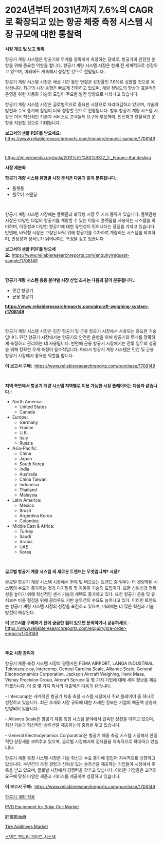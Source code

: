 <p><h1>2024년부터 2031년까지 7.6%의 CAGR로 확장되고 있는 항공 체중 측정 시스템 시장 규모에 대한 통찰력</h1></p><p><strong>시장 개요 및 보고 범위</strong></p>
<p><p>항공기 계량 시스템은 항공기의 무게를 정확하게 측정하는 장비로, 항공기의 안전한 운항을 위해 중요한 역할을 합니다. 항공기 계량 시스템 시장은 현재 전 세계적으로 성장하고 있으며, 미래에도 계속해서 성장할 것으로 전망됩니다. </p><p>항공기 계량 시스템 시장은 예상 기간 동안 연평균 성장률인 7.6%로 성장할 것으로 예상됩니다. 최근의 시장 동향은 빠르게 진화하고 있으며, 계량 정밀도의 향상과 효율적인 운영을 위한 자동화 기술의 도입이 주요한 발전 방향으로 나타나고 있습니다.</p><p>항공기 계량 시스템 시장은 글로벌적으로 중요한 시장으로 자리매김하고 있으며, 기술의 발전과 수요 증가에 힘입어 더욱 성장할 것으로 전망됩니다. 향후 항공기 계량 시스템 시장은 더욱 혁신적인 기술과 서비스로 고객들의 요구에 부응하며, 안전하고 효율적인 운항을 지원할 것으로 기대됩니다.</p></p>
<p><strong>보고서의 샘플 PDF를 받으세요:</strong> <a href="https://www.reliableresearchreports.com/enquiry/request-sample/1708149">https://www.reliableresearchreports.com/enquiry/request-sample/1708149</a></p>
<p>&nbsp;</p>
<p><a href="https://en.wikipedia.org/wiki/2011%E2%80%9312_2._Frauen-Bundesliga">https://en.wikipedia.org/wiki/2011%E2%80%9312_2._Frauen-Bundesliga</a></p>
<p><strong>시장 세분화</strong></p>
<p><strong>항공기 계량 시스템 유형별 시장 분석은 다음과 같이 분류됩니다.:</strong></p>
<p><ul><li>플랫폼</li><li>플로어 스탠딩</li></ul></p>
<p>&nbsp;</p>
<p><p>항공기 계량 시스템 시장에는 플랫폼과 바닥형 시장 두 가지 종류가 있습니다. 플랫폼형 시장은 다양한 타입의 항공기를 계량할 수 있는 이동식 플랫폼을 사용하는 시스템을 의미하며, 이동성과 다양한 항공기에 대한 유연성이 뛰어나다는 장점을 가지고 있습니다. 반면에, 바닥형 시장은 고정된 바닥 위에 항공기를 주차하여 계량하는 시스템을 의미하며, 안정성과 정확도가 뛰어나다는 특징을 갖고 있습니다.</p></p>
<p><strong>보고서의 샘플 PDF를 받으세요:</strong>&nbsp;<a href="https://www.reliableresearchreports.com/enquiry/request-sample/1708149">https://www.reliableresearchreports.com/enquiry/request-sample/1708149</a></p>
<p>&nbsp;</p>
<p><strong> 항공기 계량 시스템 응용 분야별 시장 산업 조사는 다음과 같이 분류됩니다.:</strong></p>
<p><ul><li>민간 항공기</li><li>군용 항공기</li></ul></p>
<p><strong><a href="https://www.reliableresearchreports.com/aircraft-weighing-system-r1708149">https://www.reliableresearchreports.com/aircraft-weighing-system-r1708149</a></strong></p>
<p>&nbsp;</p>
<p><p>항공기 계량 시스템 시장은 민간 항공기 및 군용 항공기 시장에서 사용되는 중요한 기술입니다. 민간 항공기 시장에서는 항공기의 안전한 운항을 위해 항공기의 무게를 정확하게 측정하고 관리하는 데 사용됩니다. 반면에 군용 항공기 시장에서는 전투 임무의 성공을 위해 정확한 무게 측정이 필수적입니다. 따라서 항공기 계량 시스템은 민간 및 군용 항공기 시장에서 중요한 역할을 합니다.</p></p>
<p><strong>이 보고서 구매:</strong>&nbsp; <a href="https://www.reliableresearchreports.com/purchase/1708149">https://www.reliableresearchreports.com/purchase/1708149</a></p>
<p>&nbsp;</p>
<p><strong>지역 측면에서 항공기 계량 시스템 지역별로 이용 가능한 시장 플레이어는 다음과 같습니다.:</strong></p>
<p><ul>
    <li>
        North America:
        <ul>
            <li>United States</li>
            <li>Canada</li>
        </ul>
    </li>
    <li>
        Europe:
        <ul>
            <li>Germany</li>
            <li>France</li>
            <li>U.K.</li>
            <li>Italy</li>
            <li>Russia</li>
        </ul>
    </li>
    <li>
        Asia-Pacific:
        <ul>
            <li>China</li>
            <li>Japan</li>
            <li>South Korea</li>
            <li>India</li>
            <li>Australia</li>
            <li>China Taiwan</li>
            <li>Indonesia</li>
            <li>Thailand</li>
            <li>Malaysia</li>
        </ul>
    </li>
    <li>
        Latin America:
        <ul>
            <li>Mexico</li>
            <li>Brazil</li>
            <li>Argentina Korea</li>
            <li>Colombia</li>
        </ul>
    </li>
    <li>
        Middle East & Africa:
        <ul>
            <li>Turkey</li>
            <li>Saudi</li>
            <li>Arabia</li>
            <li>UAE</li>
            <li>Korea</li>
        </ul>
    </li>
    </ul></p>
<p>&nbsp;</p>
<p><strong>글로벌 항공기 계량 시스템 의 새로운 트렌드는 무엇입니까? 시장?</strong></p>
<p><p>글로벌 항공기 계량 시스템 시장에서 현재 및 떠오르는 트렌드 중 일부는 더 경량화된 시스템의 수요가 증가하는 것과 디지털화 및 자동화 기술의 도입이다. 또한 신뢰성과 정확성을 높이기 위해 혁신적인 센서 기술의 채택도 증가하고 있다. 또한 항공기 운용 및 유지보수 비용 절감을 위해 클라우드 기반 솔루션의 수요도 늘어나고 있다. 이러한 트렌드는 항공기 계량 시스템 시장의 성장을 촉진하고 있으며, 미래에는 더 많은 혁신과 기술 발전이 예상된다.</p></p>
<p><strong>이 보고서를 구매하기 전에 궁금한 점이 있으면 문의하거나 공유하세요.</strong>- <a href="https://www.reliableresearchreports.com/enquiry/pre-order-enquiry/1708149">https://www.reliableresearchreports.com/enquiry/pre-order-enquiry/1708149</a></p>
<p>&nbsp;</p>
<p><strong>주요 시장 참여자</strong></p>
<p><p>항공기 체중 측정 시스템 시장의 경쟁사인 FEMA AIRPORT, LANGA INDUSTRIAL, Teknoscale oy, Intercomp, Central Carolina Scale, Alliance Scale, General Electrodynamics Corporation, Jackson Aircraft Weighing, Henk Maas, Vishay Precision Group, Aircraft Spruce 등 몇 가지 기업에 대해 세부 정보를 제공하겠습니다. 이 중 몇 가지 회사의 매출액은 다음과 같습니다.</p><p>- Intercomp는 세계적인 항공기 체중 측정 시스템 시장에서 주요 플레이어 중 하나로 성장하고 있습니다. 최근 추세와 시장 규모에 대한 자세한 정보는 기업의 매출액 상승에 반영되어 있습니다.</p><p>- Alliance Scale은 항공기 체중 측정 시스템 분야에서 급속한 성장을 이루고 있으며, 최신 기술과 혁신적인 솔루션을 제공하는데 중점을 두고 있습니다.</p><p>- General Electrodynamics Corporation은 항공기 체중 측정 시스템 시장에서 안정적인 성장세를 보여주고 있으며, 글로벌 시장에서의 점유율을 지속적으로 확대하고 있습니다.</p><p>항공기 체중 측정 시스템 시장은 기술 혁신과 수요 증가에 힘입어 지속적으로 성장하고 있습니다. 수년간의 측정 경험과 신뢰성 있는 솔루션을 제공하는 기업들이 시장에서 주목을 받고 있으며, 글로벌 시장에서 경쟁력을 갖추고 있습니다. 이러한 기업들은 고객의 요구에 맞춰 다양한 제품과 서비스를 제공하여 성장하고 있습니다.</p></p>
<p><strong>이 보고서 구매:</strong>&nbsp;&nbsp;<a href="https://www.reliableresearchreports.com/purchase/1708149">https://www.reliableresearchreports.com/purchase/1708149</a></p>
<p><p><a href="https://github.com/LuckeyCorbin/Market-Research-Report-List-1/blob/main/4301429185741.md">항공기 계량 저울</a></p><p><a href="https://github.com/sofayahoo2023/Market-Research-Report-List-5/blob/main/pvd-equipment-for-solar-cell-market.md">PVD Equipment for Solar Cell Market</a></p><p><a href="https://github.com/DanykaKilback/Market-Research-Report-List-2/blob/main/1561272183125.md">肝疾患治療</a></p><p><a href="https://www.linkedin.com/pulse/tire-additives-market-size-growth-trends-statistics-forecasts-5zv9c?trackingId=B8wORzIqga4q1bySN18LoQ%3D%3D">Tire Additives Market</a></p><p><a href="https://github.com/shampaakter36/Market-Research-Report-List-1/blob/main/6321427185740.md">스탠드 엔트리 가이드 시스템</a></p></p>